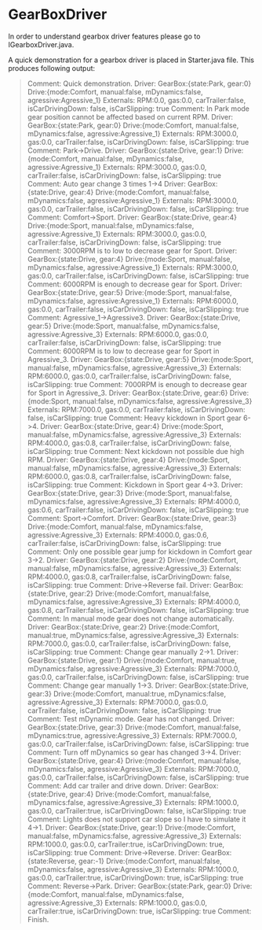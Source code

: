 # GearBoxDriver

In order to understand gearbox driver features please go to IGearboxDriver.java.  

A quick demonstration for a gearbox driver is placed in Starter.java file. This produces following output:

>Comment: Quick demonstration.
 Driver: GearBox:{state:Park, gear:0} Drive:{mode:Comfort, manual:false, mDynamics:false, agressive:Agressive_1} 
 Externals: RPM:0.0, gas:0.0, carTrailer:false, isCarDrivingDown: false, isCarSlipping: true
>Comment: In Park mode gear position cannot be affected based on current RPM.
 Driver: GearBox:{state:Park, gear:0} Drive:{mode:Comfort, manual:false, mDynamics:false, agressive:Agressive_1} 
 Externals: RPM:3000.0, gas:0.0, carTrailer:false, isCarDrivingDown: false, isCarSlipping: true
>Comment: Park->Drive.
 Driver: GearBox:{state:Drive, gear:1} Drive:{mode:Comfort, manual:false, mDynamics:false, agressive:Agressive_1} 
 Externals: RPM:3000.0, gas:0.0, carTrailer:false, isCarDrivingDown: false, isCarSlipping: true
>Comment: Auto gear change 3 times 1->4
 Driver: GearBox:{state:Drive, gear:4} Drive:{mode:Comfort, manual:false, mDynamics:false, agressive:Agressive_1} 
 Externals: RPM:3000.0, gas:0.0, carTrailer:false, isCarDrivingDown: false, isCarSlipping: true
>Comment: Comfort->Sport.
 Driver: GearBox:{state:Drive, gear:4} Drive:{mode:Sport, manual:false, mDynamics:false, agressive:Agressive_1} 
 Externals: RPM:3000.0, gas:0.0, carTrailer:false, isCarDrivingDown: false, isCarSlipping: true
>Comment: 3000RPM is to low to decrease gear for Sport.
 Driver: GearBox:{state:Drive, gear:4} Drive:{mode:Sport, manual:false, mDynamics:false, agressive:Agressive_1} 
 Externals: RPM:3000.0, gas:0.0, carTrailer:false, isCarDrivingDown: false, isCarSlipping: true
>Comment: 6000RPM is enough to decrease gear for Sport.
 Driver: GearBox:{state:Drive, gear:5} Drive:{mode:Sport, manual:false, mDynamics:false, agressive:Agressive_1} 
 Externals: RPM:6000.0, gas:0.0, carTrailer:false, isCarDrivingDown: false, isCarSlipping: true
>Comment: Agressive_1->Agressive3.
 Driver: GearBox:{state:Drive, gear:5} Drive:{mode:Sport, manual:false, mDynamics:false, agressive:Agressive_3} 
 Externals: RPM:6000.0, gas:0.0, carTrailer:false, isCarDrivingDown: false, isCarSlipping: true
>Comment: 6000RPM is to low to decrease gear for Sport in Agressive_3.
 Driver: GearBox:{state:Drive, gear:5} Drive:{mode:Sport, manual:false, mDynamics:false, agressive:Agressive_3} 
 Externals: RPM:6000.0, gas:0.0, carTrailer:false, isCarDrivingDown: false, isCarSlipping: true
>Comment: 7000RPM is enough to decrease gear for Sport in Agressive_3.
 Driver: GearBox:{state:Drive, gear:6} Drive:{mode:Sport, manual:false, mDynamics:false, agressive:Agressive_3} 
 Externals: RPM:7000.0, gas:0.0, carTrailer:false, isCarDrivingDown: false, isCarSlipping: true
>Comment: Heavy kickdown in Sport gear 6->4.
 Driver: GearBox:{state:Drive, gear:4} Drive:{mode:Sport, manual:false, mDynamics:false, agressive:Agressive_3} 
 Externals: RPM:4000.0, gas:0.8, carTrailer:false, isCarDrivingDown: false, isCarSlipping: true
>Comment: Next kickdown not possible due high RPM.
 Driver: GearBox:{state:Drive, gear:4} Drive:{mode:Sport, manual:false, mDynamics:false, agressive:Agressive_3} 
 Externals: RPM:6000.0, gas:0.8, carTrailer:false, isCarDrivingDown: false, isCarSlipping: true
>Comment: Kickdown in Sport gear 4->3.
 Driver: GearBox:{state:Drive, gear:3} Drive:{mode:Sport, manual:false, mDynamics:false, agressive:Agressive_3} 
 Externals: RPM:4000.0, gas:0.6, carTrailer:false, isCarDrivingDown: false, isCarSlipping: true
>Comment: Sport->Comfort.
 Driver: GearBox:{state:Drive, gear:3} Drive:{mode:Comfort, manual:false, mDynamics:false, agressive:Agressive_3} 
 Externals: RPM:4000.0, gas:0.6, carTrailer:false, isCarDrivingDown: false, isCarSlipping: true
>Comment: Only one possible gear jump for kickdown in Comfort gear 3->2.
 Driver: GearBox:{state:Drive, gear:2} Drive:{mode:Comfort, manual:false, mDynamics:false, agressive:Agressive_3} 
 Externals: RPM:4000.0, gas:0.8, carTrailer:false, isCarDrivingDown: false, isCarSlipping: true
>Comment: Drive->Reverse fail.
 Driver: GearBox:{state:Drive, gear:2} Drive:{mode:Comfort, manual:false, mDynamics:false, agressive:Agressive_3} 
 Externals: RPM:4000.0, gas:0.8, carTrailer:false, isCarDrivingDown: false, isCarSlipping: true
>Comment: In manual mode gear does not change automatically.
 Driver: GearBox:{state:Drive, gear:2} Drive:{mode:Comfort, manual:true, mDynamics:false, agressive:Agressive_3} 
 Externals: RPM:7000.0, gas:0.0, carTrailer:false, isCarDrivingDown: false, isCarSlipping: true
>Comment: Change gear manually 2->1.
 Driver: GearBox:{state:Drive, gear:1} Drive:{mode:Comfort, manual:true, mDynamics:false, agressive:Agressive_3} 
 Externals: RPM:7000.0, gas:0.0, carTrailer:false, isCarDrivingDown: false, isCarSlipping: true
>Comment: Change gear manually 1->3.
 Driver: GearBox:{state:Drive, gear:3} Drive:{mode:Comfort, manual:true, mDynamics:false, agressive:Agressive_3} 
 Externals: RPM:7000.0, gas:0.0, carTrailer:false, isCarDrivingDown: false, isCarSlipping: true
>Comment: Test mDynamic mode. Gear has not changed.
 Driver: GearBox:{state:Drive, gear:3} Drive:{mode:Comfort, manual:false, mDynamics:true, agressive:Agressive_3} 
 Externals: RPM:7000.0, gas:0.0, carTrailer:false, isCarDrivingDown: false, isCarSlipping: true
>Comment: Turn off mDynamics so gear has changed 3->4.
 Driver: GearBox:{state:Drive, gear:4} Drive:{mode:Comfort, manual:false, mDynamics:false, agressive:Agressive_3} 
 Externals: RPM:7000.0, gas:0.0, carTrailer:false, isCarDrivingDown: false, isCarSlipping: true
>Comment: Add car trailer and drive down.
 Driver: GearBox:{state:Drive, gear:4} Drive:{mode:Comfort, manual:false, mDynamics:false, agressive:Agressive_3} 
 Externals: RPM:1000.0, gas:0.0, carTrailer:true, isCarDrivingDown: false, isCarSlipping: true
>Comment: Lights does not support car slope so I have to simulate it 4->1.
 Driver: GearBox:{state:Drive, gear:1} Drive:{mode:Comfort, manual:false, mDynamics:false, agressive:Agressive_3} 
 Externals: RPM:1000.0, gas:0.0, carTrailer:true, isCarDrivingDown: true, isCarSlipping: true
>Comment: Drive->Reverse.
 Driver: GearBox:{state:Reverse, gear:-1} Drive:{mode:Comfort, manual:false, mDynamics:false, agressive:Agressive_3} 
 Externals: RPM:1000.0, gas:0.0, carTrailer:true, isCarDrivingDown: true, isCarSlipping: true
>Comment: Reverse->Park.
 Driver: GearBox:{state:Park, gear:0} Drive:{mode:Comfort, manual:false, mDynamics:false, agressive:Agressive_3} 
 Externals: RPM:1000.0, gas:0.0, carTrailer:true, isCarDrivingDown: true, isCarSlipping: true
>Comment: Finish.
